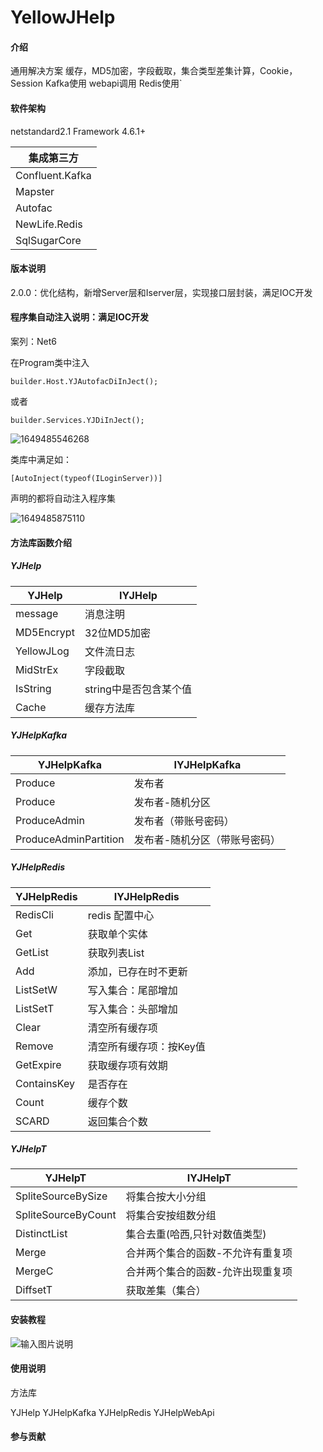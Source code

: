 # YellowJHelp

#### 介绍

[Gitee]: v2.2.0	"https://gitee.com/xiaoyi1314/yellow-jhelp"

通用解决方案
缓存，MD5加密，字段截取，集合类型差集计算，Cookie，Session
Kafka使用
webapi调用
Redis使用`

#### 软件架构
netstandard2.1
Framework 4.6.1+

| 集成第三方      |
| --------------- |
| Confluent.Kafka |
| Mapster         |
| Autofac         |
| NewLife.Redis   |
| SqlSugarCore    |



#### 版本说明
2.0.0：优化结构，新增Server层和Iserver层，实现接口层封装，满足IOC开发

#### 程序集自动注入说明：满足IOC开发

案列：Net6

在Program类中注入

`builder.Host.YJAutofacDiInJect();`

或者

`builder.Services.YJDiInJect();`

![1649485546268](C:\Users\94332\AppData\Roaming\Typora\typora-user-images\1649485546268.png)



类库中满足如：

`[AutoInject(typeof(ILoginServer))]`

声明的都将自动注入程序集

![1649485875110](C:\Users\94332\AppData\Roaming\Typora\typora-user-images\1649485875110.png)

#### 方法库函数介绍
##### YJHelp
|  YJHelp |  IYJHelp  |
|---|---|
| message      |  消息注明 |
| MD5Encrypt   |  32位MD5加密 |
| YellowJLog   |  文件流日志 |
| MidStrEx     |  字段截取 |
| IsString     |  string中是否包含某个值 |
| Cache        | 缓存方法库  |

##### YJHelpKafka
|  YJHelpKafka |  IYJHelpKafka  |
|---|---|
| Produce                  | 发布者  |
| Produce                  | 发布者-随机分区  |
| ProduceAdmin             | 发布者（带账号密码）  |
| ProduceAdminPartition    | 发布者-随机分区（带账号密码）  |


##### YJHelpRedis
|  YJHelpRedis | IYJHelpRedis   |
|---|---|
| RedisCli           | redis 配置中心  |
| Get                | 获取单个实体|
| GetList            | 获取列表List  |
| Add                | 添加，已存在时不更新  |
| ListSetW           | 写入集合：尾部增加  |
| ListSetT           | 写入集合：头部增加  |
| Clear              | 清空所有缓存项  |
| Remove             | 清空所有缓存项：按Key值  |
| GetExpire          | 获取缓存项有效期  |
| ContainsKey        | 是否存在|
| Count              | 缓存个数  |
| SCARD              | 返回集合个数  |

##### YJHelpT
| YJHelpT  | IYJHelpT    |
|---|---|
| SpliteSourceBySize    | 将集合按大小分组  |
| SpliteSourceByCount   |将集合安按组数分组|
| DistinctList          | 集合去重(哈西,只针对数值类型)  |
| Merge                 | 合并两个集合的函数-不允许有重复项  |
| MergeC                | 合并两个集合的函数-允许出现重复项  |
| DiffsetT              | 获取差集（集合）  |





#### 安装教程
![输入图片说明](https://images.gitee.com/uploads/images/2021/1122/134200_7e13f9f5_1731777.png "_Z5NP71B0T52]1@8PY4(}7J.png")


#### 使用说明
方法库

YJHelp
YJHelpKafka
YJHelpRedis
YJHelpWebApi

#### 参与贡献

